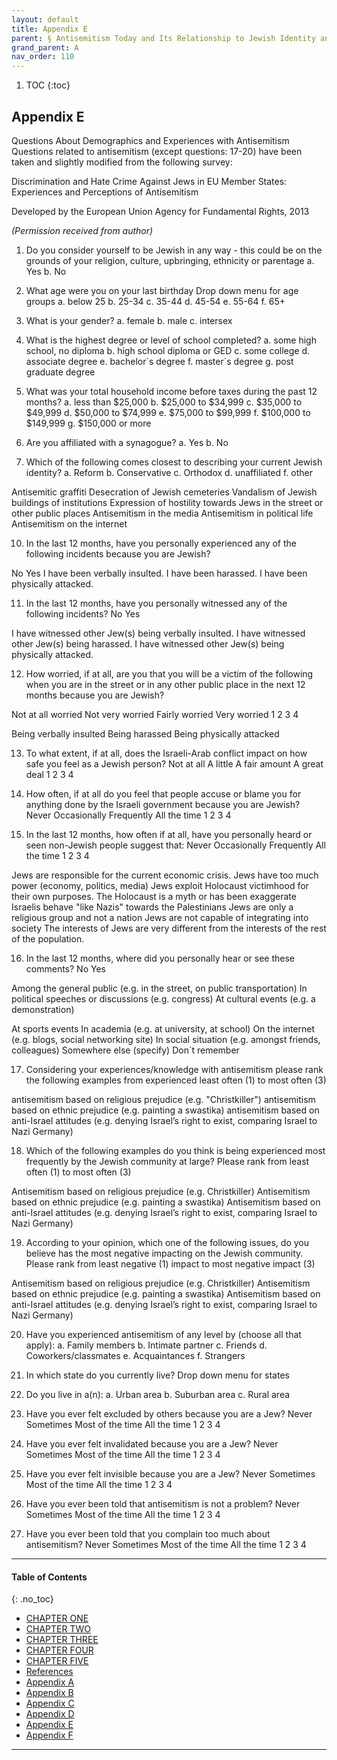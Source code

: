 ```yaml
---
layout: default
title: Appendix E     
parent: § Antisemitism Today and Its Relationship to Jewish Identity and Religious Denomination   
grand_parent: A 
nav_order: 110 
---
```

<style>
.dont-break-out {
  /* These are technically the same, but use both */
  overflow-wrap: break-word;
  word-wrap: break-word;

     -ms-word-break: break-all;
  /* This is the dangerous one in WebKit, as it breaks things wherever */
  word-break: break-all;
  /* Instead use this non-standard one: */
  word-break: break-word;
}

.youtube-container {
    position: relative;
    width: 100%;
    height: 0;
    padding-bottom: 56.25%;
}
.youtube-video {
    position: absolute;
    top: 0;
    left: 0;
    width: 100%;
    height: 100%;
}

</style>

<div class="dont-break-out" markdown="1">

1. TOC
{:toc}

## Appendix E

Questions About Demographics and Experiences with Antisemitism Questions related to antisemitism (except questions: 17-20) have been taken and slightly modified from the following survey: 

Discrimination and Hate Crime Against Jews in EU Member States: Experiences and Perceptions of Antisemitism 

Developed by the European Union Agency for Fundamental Rights, 2013

*(Permission received from author)*

1. Do you consider yourself to be Jewish in any way - this could be on the grounds of your religion, culture, upbringing, ethnicity or parentage 
a. Yes 
b. No

2. What age were you on your last birthday
Drop down menu for age groups
a. below 25
b. 25-34
c. 35-44
d. 45-54
e. 55-64
f. 65+

3. What is your gender?
a. female
b. male
c. intersex

4. What is the highest degree or level of school completed?
a. some high school, no diploma
b. high school diploma or GED
c. some college
d. associate degree
e. bachelor´s degree
f. master´s degree
g. post graduate degree

5. What was your total household income before taxes during the past 12 months?
a. less than $25,000
b. $25,000 to $34,999
c. $35,000 to $49,999
d. $50,000 to $74,999
e. $75,000 to $99,999
f. $100,000 to $149,999
g. $150,000 or more

6. Are you affiliated with a synagogue?
a. Yes
b. No

7. Which of the following comes closest to describing your current Jewish identity? 
a. Reform
b. Conservative
c. Orthodox
d. unaffiliated
f. other

Antisemitic graffiti Desecration of Jewish cemeteries Vandalism of Jewish buildings of institutions Expression of hostility towards Jews in the street or other public places Antisemitism in the media Antisemitism in political life Antisemitism on the internet

10. In the last 12 months, have you personally experienced any of the following incidents because you are Jewish?

No Yes
I have been verbally insulted.
I have been harassed.
I have been physically attacked.

11. In the last 12 months, have you personally witnessed any of the following incidents?
No Yes

I have witnessed other Jew(s) being verbally insulted.
I have witnessed other Jew(s) being harassed.
I have witnessed other Jew(s) being physically attacked.

12. How worried, if at all, are you that you will be a victim of the following when you are in the street or in any other public place in the next 12 months because you are Jewish? 

Not at all worried Not very worried Fairly worried Very worried
1                                    2                          3                      4

Being verbally insulted
Being harassed
Being physically attacked

13. To what extent, if at all, does the Israeli-Arab conflict impact on how safe you feel as a Jewish person?
Not at all                    A little                A fair amount              A great deal
1                                    2                              3                                  4

14. How often, if at all do you feel that people accuse or blame you for anything done by the Israeli government because you are Jewish?
Never                   Occasionally             Frequently               All the time
1                                   2                             3                                4

15. In the last 12 months, how often if at all, have you personally heard or seen non-Jewish people suggest that:
Never                      Occasionally             Frequently              All the time
1                                    2                                3                             4

Jews are responsible for the current economic crisis.
Jews have too much power (economy, politics, media)
Jews exploit Holocaust victimhood for their own purposes.
The Holocaust is a myth or has been exaggerate
Israelis behave "like Nazis" towards the Palestinians
Jews are only a religious group and not a nation
Jews are not capable of integrating into society
The interests of Jews are very different from the interests of the rest of the population. 

16. In the last 12 months, where did you personally hear or see these comments?
No Yes

Among the general public (e.g. in the street, on public transportation)
In political speeches or discussions (e.g. congress)
At cultural events (e.g. a demonstration)

At sports events
In academia (e.g. at university, at school)
On the internet (e.g. blogs, social networking site)
In social situation (e.g. amongst friends, colleagues)
Somewhere else (specify)
Don´t remember

17. Considering your experiences/knowledge with antisemitism please rank the following examples from experienced least often (1) to most often (3)

antisemitism based on religious prejudice (e.g. "Christkiller")
antisemitism based on ethnic prejudice (e.g. painting a swastika)
antisemitism based on anti-Israel attitudes (e.g. denying Israel’s right to exist, comparing Israel to Nazi Germany)

18. Which of the following examples do you think is being experienced most frequently by the Jewish community at large? Please rank from least often (1) to most often (3)

Antisemitism based on religious prejudice (e.g. Christkiller)
Antisemitism based on ethnic prejudice (e.g. painting a swastika)
Antisemitism based on anti-Israel attitudes (e.g. denying Israel’s right to exist, comparing Israel to Nazi Germany)

19. According to your opinion, which one of the following issues, do you believe has the most negative impacting on the Jewish community. Please rank from least negative (1) impact to most negative impact (3)

Antisemitism based on religious prejudice (e.g. Christkiller)
Antisemitism based on ethnic prejudice (e.g. painting a swastika)
Antisemitism based on anti-Israel attitudes (e.g. denying Israel’s right to exist, comparing Israel to Nazi Germany)

20. Have you experienced antisemitism of any level by (choose all that apply):
a. Family members
b. Intimate partner
c. Friends
d. Coworkers/classmates
e. Acquaintances
f. Strangers

21. In which state do you currently live?
Drop down menu for states

22. Do you live in a(n):
a. Urban area
b. Suburban area
c. Rural area

23. Have you ever felt excluded by others because you are a Jew?
Never               Sometimes             Most of the time             All the time
1                            2                                3                                      4

24. Have you ever felt invalidated because you are a Jew?
Never               Sometimes             Most of the time             All the time
1                             2                                 3                                   4

25. Have you ever felt invisible because you are a Jew?
Never               Sometimes             Most of the time             All the time
1                             2                                 3                                    4

26. Have you ever been told that antisemitism is not a problem?
Never                Sometimes           Most of the time              All the time
1                              2                                3                                   4

27. Have you ever been told that you complain too much about antisemitism?
Never                 Sometimes          Most of the time             All the time
1                              2                               3                                  4


***

#### Table of Contents
{: .no_toc}

<ul><li> <a href="/docs/A/Antisemitism-Today-and-Its-Relationship-to-Jewish-Identity-and-Religious-Denomination-1/">CHAPTER ONE</a></li><li> <a href="/docs/A/Antisemitism-Today-and-Its-Relationship-to-Jewish-Identity-and-Religious-Denomination-2/">CHAPTER TWO</a></li><li> <a href="/docs/A/Antisemitism-Today-and-Its-Relationship-to-Jewish-Identity-and-Religious-Denomination-3/">CHAPTER THREE</a></li><li> <a href="/docs/A/Antisemitism-Today-and-Its-Relationship-to-Jewish-Identity-and-Religious-Denomination-4/">CHAPTER FOUR</a></li><li> <a href="/docs/A/Antisemitism-Today-and-Its-Relationship-to-Jewish-Identity-and-Religious-Denomination-5/">CHAPTER FIVE</a></li><li> <a href="/docs/A/Antisemitism-Today-and-Its-Relationship-to-Jewish-Identity-and-Religious-Denomination-6/">References</a></li><li> <a href="/docs/A/Antisemitism-Today-and-Its-Relationship-to-Jewish-Identity-and-Religious-Denomination-7/">Appendix A</a></li><li> <a href="/docs/A/Antisemitism-Today-and-Its-Relationship-to-Jewish-Identity-and-Religious-Denomination-8/">Appendix B</a></li><li> <a href="/docs/A/Antisemitism-Today-and-Its-Relationship-to-Jewish-Identity-and-Religious-Denomination-9/">Appendix C</a></li><li> <a href="/docs/A/Antisemitism-Today-and-Its-Relationship-to-Jewish-Identity-and-Religious-Denomination-10/">Appendix D</a></li><li> <a href="/docs/A/Antisemitism-Today-and-Its-Relationship-to-Jewish-Identity-and-Religious-Denomination-11/">Appendix E</a></li><li> <a href="/docs/A/Antisemitism-Today-and-Its-Relationship-to-Jewish-Identity-and-Religious-Denomination-12/">Appendix F</a></li></ul>

***

</div>

